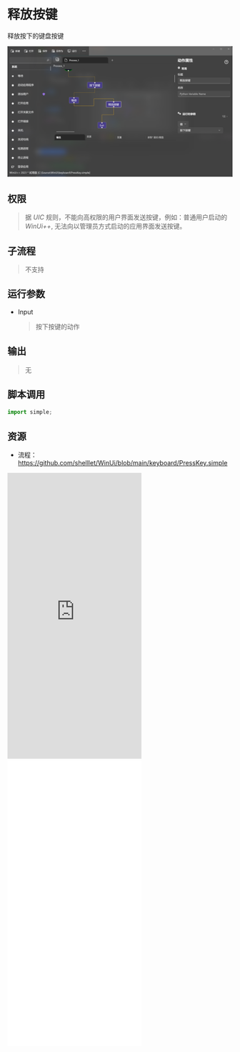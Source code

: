 # 释放按键 
释放按下的键盘按键

![ReleaseKey](./images/02.png ':size=90%')

## 权限
> 据 *UIC* 规则，不能向高权限的用户界面发送按键，例如：普通用户启动的 *WinUi++*, 无法向以管理员方式启动的应用界面发送按键。

## 子流程
> 不支持


## 运行参数

* Input
  > 按下按键的动作


## 输出

> 无    


## 脚本调用

```python
import simple;

```

## 资源

* 流程：https://github.com/shelllet/WinUi/blob/main/keyboard/PressKey.simple

<iframe type="text/html" height="640px" src="https://www.youtube.com/embed/aUhPME2G7HA" frameborder="0"></iframe>

<iframe src="//player.bilibili.com/player.html?bvid=BV19N411q74p&page=1&autoplay=0" height='640px' scrolling="no" frameborder="no" framespacing="0" allowfullscreen="true"></iframe>